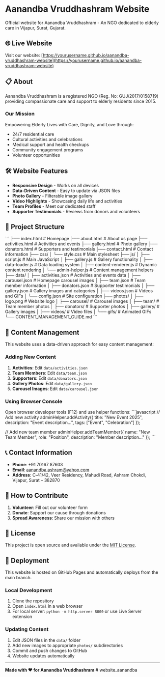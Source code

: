 # Aanandba Vruddhashram Website

Official website for Aanandba Vruddhashram - An NGO dedicated to elderly care in Vijapur, Surat, Gujarat.

## 🌐 Live Website
Visit our website: [https://yourusername.github.io/aanandba-vruddhashram-website](https://yourusername.github.io/aanandba-vruddhashram-website)

## 📋 About
Aanandba Vruddhashram is a registered NGO (Reg. No: GUJ/2017/0158719) providing compassionate care and support to elderly residents since 2015.

### Our Mission
Empowering Elderly Lives with Care, Dignity, and Love through:
- 24/7 residential care
- Cultural activities and celebrations
- Medical support and health checkups
- Community engagement programs
- Volunteer opportunities

## 🛠️ Website Features
- **Responsive Design** - Works on all devices
- **Data-Driven Content** - Easy to update via JSON files
- **Photo Gallery** - Filterable image gallery
- **Video Highlights** - Showcasing daily life and activities
- **Team Profiles** - Meet our dedicated staff
- **Supporter Testimonials** - Reviews from donors and volunteers

## 📁 Project Structure
\`\`\`
├── index.html              # Homepage
├── about.html              # About us page
├── activities.html         # Activities and events
├── gallery.html           # Photo gallery
├── donators.html          # Supporters and testimonials
├── contact.html           # Contact information
├── css/
│   └── style.css          # Main stylesheet
├── js/
│   ├── script.js          # Main JavaScript
│   ├── gallery.js         # Gallery functionality
│   ├── data-loader.js     # Data loading system
│   ├── content-renderer.js # Dynamic content rendering
│   └── admin-helper.js    # Content management helpers
├── data/
│   ├── activities.json    # Activities and events data
│   ├── carousel.json      # Homepage carousel images
│   ├── team.json          # Team member information
│   ├── donators.json      # Supporter testimonials
│   ├── gallery.json       # Gallery images and categories
│   ├── videos.json        # Videos and GIFs
│   └── config.json        # Site configuration
├── photos/
│   ├── logo.png           # Website logo
│   ├── carousel/          # Carousel images
│   ├── team/             # Team member photos
│   ├── donators/         # Supporter photos
│   ├── gallery/          # Gallery images
│   ├── videos/           # Video files
│   └── gifs/             # Animated GIFs
└── CONTENT_MANAGEMENT_GUIDE.md
\`\`\`

## 🔧 Content Management
This website uses a data-driven approach for easy content management:

### Adding New Content
1. **Activities**: Edit `data/activities.json`
2. **Team Members**: Edit `data/team.json`
3. **Supporters**: Edit `data/donators.json`
4. **Gallery Photos**: Edit `data/gallery.json`
5. **Carousel Images**: Edit `data/carousel.json`

### Using Browser Console
Open browser developer tools (F12) and use helper functions:
\`\`\`javascript
// Add new activity
adminHelper.addActivity({
  title: "New Event 2025",
  description: "Event description...",
  tags: ["Event", "Celebration"]
});

// Add new team member
adminHelper.addTeamMember({
  name: "New Team Member",
  role: "Position",
  description: "Member description..."
});
\`\`\`

## 📞 Contact Information
- **Phone**: +91 70167 87603
- **Email**: aanandba.ashram@yahoo.com
- **Address**: C‑41/42, Veer Residency, Mahudi Road, Ashram Chokdi, Vijapur, Surat – 382870

## 🤝 How to Contribute
1. **Volunteer**: Fill out our volunteer form
2. **Donate**: Support our cause through donations
3. **Spread Awareness**: Share our mission with others

## 📄 License
This project is open source and available under the [MIT License](LICENSE).

## 🚀 Deployment
This website is hosted on GitHub Pages and automatically deploys from the main branch.

### Local Development
1. Clone the repository
2. Open `index.html` in a web browser
3. For local server: `python -m http.server 8000` or use Live Server extension

### Updating Content
1. Edit JSON files in the `data/` folder
2. Add new images to appropriate `photos/` subdirectories
3. Commit and push changes to GitHub
4. Website updates automatically

---

**Made with ❤️ for Aanandba Vruddhashram**
#   w e b s i t e _ a a n a n d b a  
 